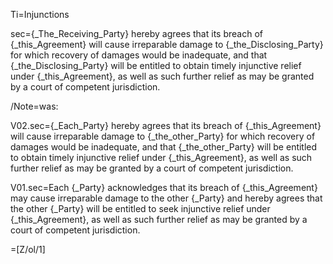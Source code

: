 Ti=Injunctions


sec={_The_Receiving_Party} hereby agrees that its breach of {_this_Agreement} will cause irreparable damage to {_the_Disclosing_Party} for which recovery of damages would be inadequate, and that {_the_Disclosing_Party} will be entitled to obtain timely injunctive relief under {_this_Agreement}, as well as such further relief as may be granted by a court of competent jurisdiction.

/Note=was:

V02.sec={_Each_Party} hereby agrees that its breach of {_this_Agreement} will cause irreparable damage to {_the_other_Party} for which recovery of damages would be inadequate, and that {_the_other_Party} will be entitled to obtain timely injunctive relief under {_this_Agreement}, as well as such further relief as may be granted by a court of competent jurisdiction.


V01.sec=Each {_Party} acknowledges that its breach of {_this_Agreement} may cause irreparable damage to the other {_Party} and hereby agrees that the other {_Party} will be entitled to seek injunctive relief under {_this_Agreement}, as well as such further relief as may be granted by a court of competent jurisdiction.


=[Z/ol/1]
